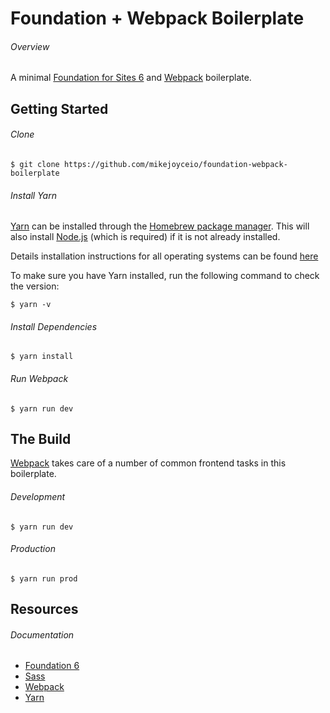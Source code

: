 # Foundation + Webpack Boilerplate

###### Overview

A minimal [Foundation for Sites 6](https://foundation.zurb.com/sites.html) and [Webpack](https://webpack.js.org/) boilerplate.

## Getting Started

###### Clone

```
$ git clone https://github.com/mikejoyceio/foundation-webpack-boilerplate
```

###### Install Yarn

[Yarn](https://yarnpkg.com/) can be installed through the [Homebrew package manager](https://brew.sh/). This will also install [Node.js](https://nodejs.org/) (which is required) if it is not already installed.

Details installation instructions for all operating systems can be found [here](https://yarnpkg.com/en/docs/install)

To make sure you have Yarn installed, run the following command to check the version:

```
$ yarn -v
```

###### Install Dependencies

```
$ yarn install 
```

###### Run Webpack

```
$ yarn run dev
```

## The Build

[Webpack](https://webpack.js.org/) takes care of a number of common frontend tasks in this boilerplate.

###### Development

```
$ yarn run dev
```

###### Production 

```
$ yarn run prod
```

## Resources

###### Documentation

- [Foundation 6](https://foundation.zurb.com/sites/docs/)
- [Sass](https://sass-lang.com/guide)
- [Webpack](https://webpack.js.org/concepts/)
- [Yarn](https://yarnpkg.com/)
